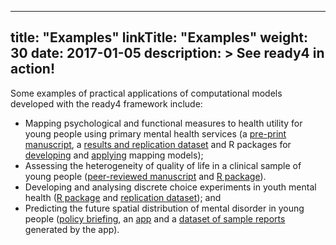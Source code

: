 
---
title: "Examples"
linkTitle: "Examples"
weight: 30
date: 2017-01-05
description: >
  See ready4 in action!
---

Some examples of practical applications of computational models developed with the ready4 framework include:

- Mapping psychological and functional measures to health utility for young people using primary mental health services (a [pre-print manuscript](https://doi.org/10.1101/2021.07.07.21260129), a [results and replication dataset](https://doi.org/10.7910/DVN/DKDIB0) and R packages for [developing](https://ready4-dev.github.io/TTU/) and [applying](https://ready4-dev.github.io/youthu/) mapping models);
- Assessing the heterogeneity of quality of life in a clinical sample of young people ([peer-reviewed manuscript](https://doi.org/10.1017/s2045796022000427) and [R package](https://ready4-dev.github.io/heterodox/)). 
- Developing and analysing discrete choice experiments in youth mental health ([R package](https://ready4-dev.github.io/mychoice/articles/mychoice.html) and [replication dataset](https://doi.org/10.7910/DVN/VGPIPS)); and
- Predicting the future spatial distribution of mental disorder in young people ([policy briefing](../../blog/2021/02/18/modelling-the-mental-health-impacts-of-covid-19/), an [app](../../docs/applications/spatial-modelling/springtides-app/) and a [dataset of sample reports](https://doi.org/10.7910/DVN/V3OKZV) generated by the app).


